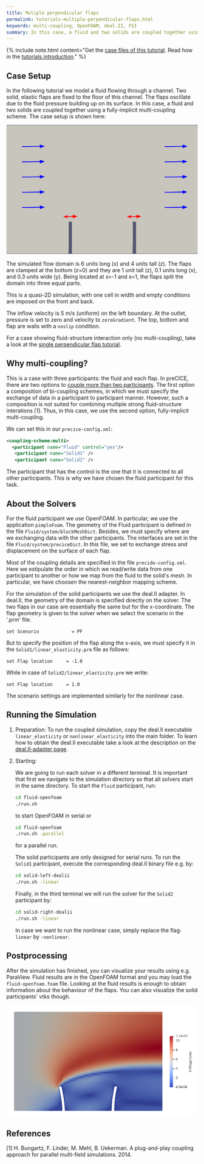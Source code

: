 ```yaml
---
title: Muliple perpendicular flaps
permalink: tutorials-multiple-perpendicular-flaps.html
keywords: multi-coupling, OpenFOAM, deal.II, FSI
summary: In this case, a fluid and two solids are coupled together using a fully-implicit multi-coupling scheme.
---
```


{% include note.html content="Get the [case files of this tutorial](https://github.com/precice/tutorials/tree/master/multiple-perpendicular-flaps). Read how in the [tutorials introduction](https://www.precice.org/tutorials.html)." %}

## Case Setup

In the following tutorial we model a fluid flowing through a channel. Two solid, elastic flaps are fixed to the floor of this channel. The flaps oscillate due to the fluid pressure building up on its surface. In this case, a fluid and two solids are coupled together using a fully-implicit multi-coupling scheme. The case setup is shown here:

![Setup](images/tutorials-multiple-perpendicular-flaps-setup-two-flaps.png)

The simulated flow domain is 6 units long (x) and 4 units tall (z). The flaps are clamped at the bottom (z=0) and they are 1 unit tall (z), 0.1 units long (x), and 0.3 units wide (y). Being located at x=-1 and x=1, the flaps split the domain into three equal parts.

This is a quasi-2D simulation, with one cell in width and empty conditions are imposed on the front and back.

The inflow velocity is 5 m/s (uniform) on the left boundary.
At the outlet, pressure is set to zero and velocity to `zeroGradient`.
The top, bottom and flap are walls with a `noslip` condition.

For a case showing fluid-structure interaction only (no multi-coupling), take a look at the [single perpendicular flap tutorial](https://www.precice.org/tutorials-perpendicular-flap.html).

## Why multi-coupling?

This is a case with three participants: the fluid and each flap. In preCICE, there are two options to [couple more than two participants](https://www.precice.org/configuration-coupling-multi.html). The first option a composition of bi-coupling schemes, in which we must specify the exchange of data in a participant to participant manner. However, such a composition is not suited for combining multiple strong fluid-structure interations [1]. Thus, in this case, we use the second option, fully-implicit multi-coupling.

We can set this in our `precice-config.xml`:

```xml
<coupling-scheme:multi>
  <participant name="Fluid" control="yes"/>
   <participant name="Solid1" />
   <participant name="Solid2" />
```

The participant that has the control is the one that it is connected to all other participants. This is why we have chosen the fluid participant for this task.

## About the Solvers

For the fluid participant we use OpenFOAM. In particular, we use the application `pimpleFoam`. The geometry of the Fluid participant is defined in the file `Fluid/system/blockMeshDict`. Besides, we must specify where are we exchanging data with the other participants. The interfaces are set in the file `Fluid/system/preciceDict`. In this file, we set to exchange stress and displacement on the surface of each flap.

Most of the coupling details are specified in the file `precide-config.xml`. Here we estipulate the order in which we read/write data from one participant to another or how we map from the fluid to the solid's mesh. In particular, we have choosen the nearest-neighbor mapping scheme.

For the simulation of the solid participants we use the deal.II adapter. In deal.II, the geometry of the domain is specified directly on the solver. The two flaps in our case are essentially the same but for the x-coordinate. The flap geometry is given to the solver when we select the scenario in the '.prm' file.

```text
set Scenario            = PF
```

But to specify the position of the flap along the x-axis, we must specify it in the `Solid1/linear_elasticity.prm` file as follows:

```text
set Flap location     = -1.0
```

While in case of `Solid2/linear_elasticity.prm` we write:

```text
set Flap location     = 1.0
```

The scenario settings are implemented similarly for the nonlinear case.

## Running the Simulation

1. Preparation:
   To run the coupled simulation, copy the deal.II executable `linear_elasticity` or `nonlinear_elasticity` into the main folder. To learn how to obtain the deal.II executable take a look at the description on the  [deal.II-adapter page](https://www.precice.org/adapter-dealii-overview.html).
2. Starting:

   We are going to run each solver in a different terminal. It is important that first we navigate to the simulation directory so that all solvers start in the same directory.
   To start the `Fluid` participant, run:

   ```bash
   cd fluid-openfoam
   ./run.sh
   ```

   to start OpenFOAM in serial or

   ```bash
   cd fluid-openfoam
   ./run.sh -parallel
   ```

   for a parallel run.

   The solid participants are only designed for serial runs. To run the `Solid1` participant, execute the corresponding deal.II binary file e.g. by:

   ```bash
   cd solid-left-dealii
   ./run.sh -linear
   ```

   Finally, in the third terminal we will run the solver for the `Solid2` participant by:

   ```bash
   cd solid-right-dealii
   ./run.sh -linear
   ```

   In case we want to run the nonlinear case, simply replace the flag`-linear` by `-nonlinear`.

## Postprocessing

After the simulation has finished, you can visualize your results using e.g. ParaView. Fluid results are in the OpenFOAM format and you may load the `fluid-openfoam.foam` file. Looking at the fluid results is enough to obtain information about the behaviour of the flaps. You can also visualize the solid participants' vtks though.

![Example visualization](images/tutorials-multiple-perpendicular-flaps-results.png)

## References

[1] H. Bungartz, F. Linder, M. Mehl, B. Uekerman. A plug-and-play coupling approach for parallel multi-field simulations. 2014.
